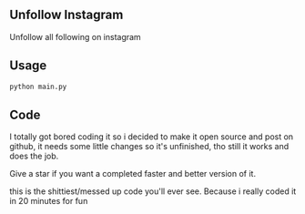## Unfollow Instagram
Unfollow all following on instagram

## Usage
```bash
python main.py
```

## Code

I totally got bored coding it so i decided to make it open source and post on github, it needs some little changes so it's unfinished, tho still it works and does the job.

Give a star if you want a completed faster and better version of it.

this is the shittiest/messed up code you'll ever see. Because i really coded it in 20 minutes for fun
